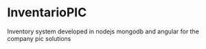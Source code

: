 # InventarioPIC
Inventory system developed in nodejs mongodb and angular for the company pic solutions
